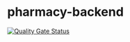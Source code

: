 # pharmacy-backend
[![Quality Gate Status](https://sonarcloud.io/api/project_badges/measure?project=lukaDoric_pharmacy-backend&metric=alert_status)](https://sonarcloud.io/dashboard?id=lukaDoric_pharmacy-backend)
